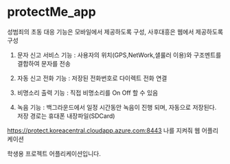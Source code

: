# protectMe_app
성범죄의 초동 대응 기능은 모바일에서 제공하도록 구성, 사후대흥은 웹에서 제공하도록 구성


1. 문자 신고 서비스 기능 : 사용자의 위치(GPS,NetWork,샐룰러 이용)와 구조멘트를 결합하여 문자를 전송

2. 자동 신고 전화 기능 : 저장된 전화번호로 다이렉트 전화 연결

3. 비명소리 출력 기능 : 직접  비명소리를 On Off 할 수 있음

4. 녹음 기능 : 백그라운드에서 일정 시간동안 녹음이 진행 되며, 자동으로 저장된다. 저장 경로는 휴대폰 내장파일(SDCard) 

https://protect.koreacentral.cloudapp.azure.com:8443 나를 지켜줘 웹 어플리케이션


학생용 프로젝트 어플리케이션입니다.
